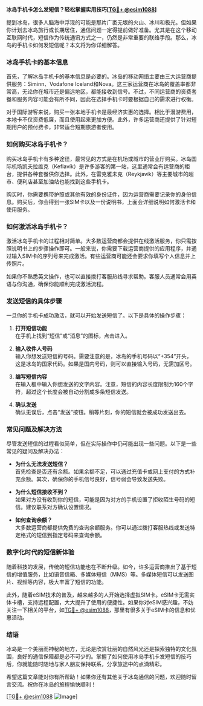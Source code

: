 **冰岛手机卡怎么发短信？轻松掌握实用技巧[[TG💪+ @esim1088](https://t.me/s/esim1088)]**

提到冰岛，很多人脑海中浮现的可能是那片广袤无垠的火山、冰川和极光。但如果你计划去冰岛旅行或长期居住，通信问题一定得提前做好准备。尤其是在这个移动互联网时代，短信作为传统通讯方式之一，仍然是非常重要的联络手段。那么，冰岛的手机卡如何发短信呢？本文将为你详细解答。

### 冰岛手机卡的基本信息

首先，了解冰岛手机卡的基本信息是必要的。冰岛的移动网络主要由三大运营商提供服务：Siminn、Vodafone Iceland和Nova。这三家运营商在冰岛的覆盖率都非常高，无论你在城市还是偏远地区，都能接收到信号。不过，不同运营商的资费套餐和服务内容可能会有所不同，因此在选择手机卡时要根据自己的需求进行权衡。

对于国际游客来说，购买一张本地手机卡是最经济实惠的选择。相比于漫游费用，本地卡不仅资费低廉，而且使用起来更加方便。此外，许多运营商还提供了针对短期用户的预付费卡，非常适合短期旅游者使用。

### 如何购买冰岛手机卡？

购买冰岛手机卡有多种途径，最常见的方式是在机场或城市的营业厅购买。冰岛国际机场凯夫拉维克（Keflavík）是许多游客的第一站，这里通常会有运营商的柜台，提供各种套餐供你选择。此外，在雷克雅未克（Reykjavík）等主要城市的超市、便利店甚至加油站也能找到这些手机卡。

购买时，你需要携带护照或其他有效的身份证件，因为运营商需要记录你的身份信息。购买后，你会得到一张SIM卡以及一份说明书，上面会详细说明如何激活卡和使用服务。

### 如何激活冰岛手机卡？

激活冰岛手机卡的过程相对简单。大多数运营商都会提供在线激活服务，你只需按照说明书上的步骤操作即可。一般来说，你需要下载运营商提供的应用程序，并通过输入SIM卡的序列号来完成激活。有些运营商可能还会要求你填写个人信息并上传照片。

如果你不熟悉英文操作，也可以直接拨打客服热线寻求帮助。客服人员通常会用英语与你沟通，确保你能顺利完成激活流程。

### 发送短信的具体步骤

一旦你的手机卡成功激活，就可以开始发送短信了。以下是具体的操作步骤：

1. **打开短信功能**  
   在手机上找到“短信”或“消息”的图标，点击进入。

2. **输入收件人号码**  
   输入你想发送短信的号码。需要注意的是，冰岛的手机号码以“+354”开头，这是冰岛的国家代码。如果是国内号码，则可以直接输入号码，无需加区号。

3. **编写短信内容**  
   在输入框中输入你想发送的文字内容。注意，短信的内容长度限制为160个字符，超过这个长度会被自动分割成多条短信发送。

4. **确认发送**  
   确认无误后，点击“发送”按钮。稍等片刻，你的短信就会被成功发送出去。

### 常见问题及解决方法

尽管发送短信的过程看似简单，但在实际操作中仍可能出现一些问题。以下是一些常见的疑问及解决办法：

- **为什么无法发送短信？**  
  首先检查是否还有余额。如果余额不足，可以通过充值卡或网上支付的方式补充余额。其次，确保你的手机信号良好，信号弱会导致发送失败。

- **为什么短信接收不到？**  
  如果对方没有收到你的短信，可能是因为对方的手机设置了拒收陌生号码的短信。建议联系对方确认设置情况。

- **如何查询余额？**  
  大多数运营商都提供免费的查询余额服务。你可以通过拨打客服热线或发送特定格式的短信到指定号码来查询余额。

### 数字化时代的短信新体验

随着科技的发展，传统的短信功能也在不断升级。如今，许多运营商推出了基于短信的增值服务，比如语音信箱、多媒体短信（MMS）等。多媒体短信可以发送图片、视频等内容，极大丰富了短信的功能。

此外，随着eSIM技术的普及，越来越多的人开始选择虚拟SIM卡。eSIM卡无需实体卡槽，支持远程配置，大大提升了使用的便捷性。如果你对eSIM感兴趣，不妨关注一下相关的平台，如[TG💪+ @esim1088](https://t.me/s/esim1088)，那里有很多关于eSIM卡的信息和优惠活动。

### 结语

冰岛是一个美丽而神秘的地方，无论是欣赏壮丽的自然风光还是探索独特的文化氛围，良好的通信保障都是必不可少的。掌握了如何使用冰岛手机卡发短信的技巧后，你就能随时随地与家人朋友保持联系，分享旅途中的点滴精彩。

希望这篇文章能对你有所帮助！如果你还有其他关于冰岛通信的问题，欢迎随时留言交流。祝你在冰岛的旅程愉快顺利！

[[TG💪+ @esim1088](https://t.me/s/esim1088) ![Image](https://i.postimg.cc/4NQfJmqS/Snipaste-2025-05-13-00-14-12.png)]